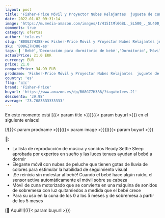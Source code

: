 ```yaml
---
layout: post
title: 'Fisher-Price Móvil y Proyector Nubes Relajantes  juguete de cuna proyector para el sueño y descanso de bebés  Mattel GRP99 '
date: 2022-01-02 09:31:14
image: 'https://m.media-amazon.com/images/I/415ItMl6GBL._SL500_._SL400_.jpg'
comments: true
category: ofertas
author: 'tole.es'
slug: 'B08GZ7H388-es Fisher-Price Móvil y Proyector Nubes Relajantes juguete de...'
sku: 'B08GZ7H388-es'
tags: [ 'Bebé','Decoración para dormitorio de bebé','Dormitorio','Móviles para bebé','bebés','fisher-price', ]
actualPrice: 21.0 EUR
currency: EUR
price: 21.0
comparePrice: 34.99 EUR
prodname: 'Fisher-Price Móvil y Proyector Nubes Relajantes  juguete de cuna proyector para el sueño y descanso de bebés  Mattel GRP99 '
country: 'es'
flag: '🇪🇸'
brand: 'Fisher-Price'
buyurl: 'https://www.amazon.es/dp/B08GZ7H388/?tag=tolees-21'
descuento: '39.98'
average: '23.7683333333333'
---
```


En este momento está [{{< param title >}}]({{< param buyurl >}}) en el siguiente enlace!

[![{{< param prodname >}}]({{< param image >}})]({{< param buyurl >}})

🔎:

- La lista de reproducción de música y sonidos Ready Settle Sleep aprobada por expertos en sueño y las luces tenues ayudan al bebé a dormir
- Elegante móvil con nubes de peluche que tienen gotas de lluvia de colores para estimular la habilidad de seguimiento visual
- ¡Se reinicia sin molestar al bebé! Cuando el bebé hace algún ruido, el sensor activa automáticamente el móvil sobre su cabeza
- Móvil de cuna motorizado que se convierte en una máquina de sonidos de sobremesa con luz quitamiedos a medida que el bebé crece
- Para su uso en la cuna de los 0 a los 5 meses y de sobremesa a partir de los 5 meses

[🛒 Aquí!!!]({{< param buyurl >}})
